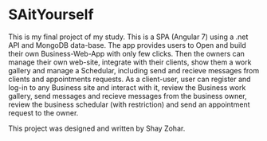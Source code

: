 # SAitYourself
This is my final project of my study.
This is a SPA (Angular 7) using a .net API and MongoDB data-base.
The app provides users to Open and build their own Business-Web-App with only few clicks.
Then the owners can manage their own web-site, integrate with their clients, show them a work gallery and manage a Schedular,
including send and recieve messages from clients and appointments requests.
As a client-user, user can register and log-in to any Business site and interact with it, 
review the Business work gallery, send messages and recieve messages from the business owner,
review the business schedular (with restriction) and send an appointment request to the owner.

This project was designed and written by Shay Zohar. 
